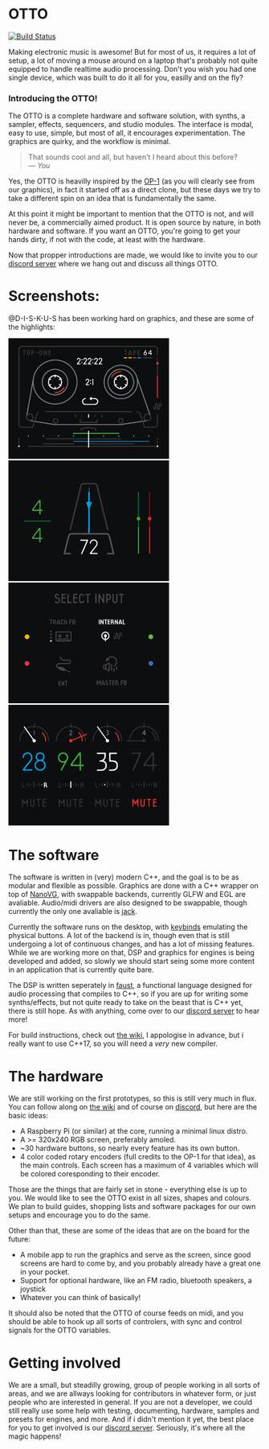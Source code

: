 # OTTO

[![Build Status](https://travis-ci.org/topisani/OTTO.svg?branch=master)](https://travis-ci.org/topisani/OTTO)

Making electronic music is awesome! But for most of us, it requires a lot of setup, a lot of moving a mouse around on a laptop that's probably not quite equipped to handle realtime audio processing. Don't you wish you had one single device, which was built to do it all for you, easilly and on the fly?

### Introducing the OTTO!  
The OTTO is a complete hardware and software solution, with synths, a sampler, effects, sequencers, and studio modules. The interface is modal, easy to use, simple, but most of all, it encourages experimentation. The graphics are quirky, and the workflow is minimal.

> That sounds cool and all, but haven't I heard about this before? <br>
>   — _You_

Yes, the OTTO is heavilly inspired by the [OP-1](https://teenage.engineering/products/op-1) (as you will clearly see from our graphics), in fact it started off as a direct clone, but these days we try to take a different spin on an idea that is fundamentally the same.

At this point it might be important to mention that the OTTO is not, and will never be, a commercially aimed product. It is open source by nature, in both hardware and software. If you want an OTTO, you're going to get your hands dirty, if not with the code, at least with the hardware.

Now that propper introductions are made, we would like to invite you to our [discord server](https://discord.gg/4cV9Ucz) where we hang out and discuss all things OTTO.

# Screenshots:  
@D-I-S-K-U-S has been working hard on graphics, and these are some of the highlights:

<img src="doc-src/images/1.png" width="320px"> <img src="doc-src/images/2.png" width="320px">
<img src="doc-src/images/3.png" width="320px"> <img src="doc-src/images/4.png" width="320px">

# The software
The software is written in (very) modern C++, and the goal is to be as modular and flexible as possible. Graphics are done with a C++ wrapper on top of [NanoVG](https://github.com/memononen/nanovg), with swappable backends, currently GLFW and EGL are avaliable. Audio/midi drivers are also designed to be swappable, though currently the only one avaliable is [jack](http://jackaudio.org).

Currently the software runs on the desktop, with [keybinds](https://github.com/topisani/OTTO/wiki/Keyboard-mapping) emulating the physical buttons. A lot of the backend is in, though even that is still undergoing a lot of continuous changes, and has a lot of missing features. While we are working more on that, DSP and graphics for engines is being developed and added, so slowly we should start seing some more content in an application that is currently quite bare.

The DSP is written seperately in [faust](http://faust.grame.fr), a functional language designed for audio processing that compiles to C++, so if you are up for writing some synths/effects, but not quite ready to take on the beast that is C++ yet, there is still hope. As with anything, come over to our [discord server](https://discord.gg/VF6DNP7) to hear more!

For build instructions, check out [the wiki](https://github.com/topisani/OTTO/wiki/Compiling-and-Running), I appologise in advance, but i really want to use C++17, so you will need a _very_ new compiler.

# The hardware
We are still working on the first prototypes, so this is still very much in flux. You can follow along on [the wiki](https://github.com/topisani/OTTO/wiki/Hardware) and of course on [discord](https://discord.gg/PxCvXZp), but here are the basic ideas:

 - A Raspberry Pi (or similar) at the core, running a minimal linux distro.
 - A >= 320x240 RGB screen, preferably amoled.
 - ~30 hardware buttons, so nearly every feature has its own button.
 - 4 color coded rotary encoders (full credits to the OP-1 for that idea), as the main controls. Each screen has a maximum of 4 variables which will be colored coresponding to their encoder.

Those are the things that are fairly set in stone - everything else is up to you. We would like to see the OTTO exist in all sizes, shapes and colours. We plan to build guides, shopping lists and software packages for our own setups and encourage you to do the same.

Other than that, these are some of the ideas that are on the board for the future:

 - A mobile app to run the graphics and serve as the screen, since good screens are hard to come by, and you probably already have a great one in your pocket.
 - Support for optional hardware, like an FM radio, bluetooth speakers, a joystick
 - Whatever you can think of basically!
 
It should also be noted that the OTTO of course feeds on midi, and you should be able to hook up all sorts of controlers, with sync and control signals for the OTTO variables.

# Getting involved
We are a small, but steadilly growing, group of people working in all sorts of areas, and we are allways looking for contributors in whatever form, or just people who are interested in general. If you are not a developer, we could still really use some help with testing, documenting, hardware, samples and presets for engines, and more. And if i didn't mention it yet, the best place for you to get involved is our [discord server](https://discord.gg/4cV9Ucz). Seriously, it's where all the magic happens!
